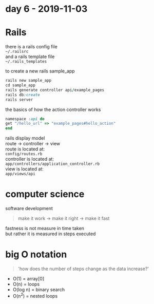 # day 6 - 2019-11-03

# Rails
there is a rails config file  
`~/.railsrc`  
and a rails template file  
`~/.rails_templates`  

to create a new rails sample_app  
```ruby
rails new sample_app  
cd sample_app  
rails generate controller api/example_pages  
rails db:create  
rails server  
```

the basics of how the action controller works
```ruby
namespace :api do  
get "/hello_url" => "example_pages#hello_action"  
end  
```

rails display model  
route -> controller -> view  
route is located at:  
`config/routes.rb`  
controller is located at:  
`app/controllers/application_controller.rb`  
view is located at:  
`app/views/api`  

# computer science
software development  
> make it work -> make it right -> make it fast  

fastness is not measure in time taken  
but rather it is measured in steps executed  

# big O notation  
> 'how does the number of steps change as the data increase?'  
* O(1) = array[0]  
* O(n) = loops  
* O(log n) = binary search  
* O(n<sup>2</sup>) = nested loops  
